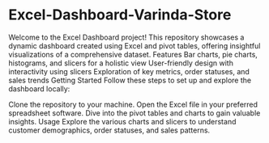 # Excel-Dashboard-Varinda-Store
Welcome to the Excel Dashboard project! This repository showcases a dynamic dashboard created using Excel and pivot tables, offering insightful visualizations of a comprehensive dataset.
Features
Bar charts, pie charts, histograms, and slicers for a holistic view
User-friendly design with interactivity using slicers
Exploration of key metrics, order statuses, and sales trends
Getting Started
Follow these steps to set up and explore the dashboard locally:

Clone the repository to your machine.
Open the Excel file in your preferred spreadsheet software.
Dive into the pivot tables and charts to gain valuable insights.
Usage
Explore the various charts and slicers to understand customer demographics, order statuses, and sales patterns.

